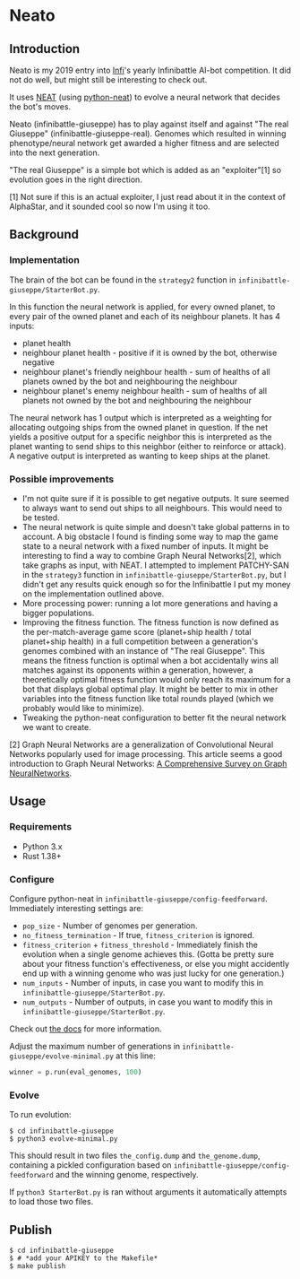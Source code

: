 # Neato

## Introduction

Neato is my 2019 entry into [Infi](https://www.infi.nl)'s yearly Infinibattle AI-bot competition. It did not do well, but might still be interesting to check out.

It uses [NEAT](http://www.cs.ucf.edu/~kstanley/neat.html) (using [python-neat](https://neat-python.readthedocs.io/)) to evolve a neural network that decides the bot's moves.

Neato (infinibattle-giuseppe) has to play against itself and against "The real Giuseppe" (infinibattle-giuseppe-real). Genomes which resulted in winning phenotype/neural network get awarded a higher fitness and are selected into the next generation.

"The real Giuseppe" is a simple bot which is added as an "exploiter"[1] so evolution goes in the right direction.

[1] Not sure if this is an actual exploiter, I just read about it in the context of AlphaStar, and it sounded cool so now I'm using it too.

## Background

### Implementation

The brain of the bot can be found in the `strategy2` function in `infinibattle-giuseppe/StarterBot.py`.

In this function the neural network is applied, for every owned planet, to every pair of the owned planet and each of its neighbour planets. It has 4 inputs:

- planet health
- neighbour planet health - positive if it is owned by the bot, otherwise negative
- neighbour planet's friendly neighbour health - sum of healths of all planets owned by the bot and neighbouring the neighbour
- neighbour planet's enemy neighbour health - sum of healths of all planets not owned by the bot and neighbouring the neighbour

The neural network has 1 output which is interpreted as a weighting for allocating outgoing ships from the owned planet in question. If the net yields a positive output for a specific neighbor this is interpreted as the planet wanting to send ships to this neighbor (either to reinforce or attack). A negative output is interpreted as wanting to keep ships at the planet.

### Possible improvements

- I'm not quite sure if it is possible to get negative outputs. It sure seemed to always want to send out ships to all neighbours.  This would need to be tested.
- The neural network is quite simple and doesn't take global patterns in to account. A big obstacle I found is finding some way to map the game state to a neural network with a fixed number of inputs. It might be interesting to find a way to combine Graph Neural Networks[2], which take graphs as input, with NEAT. I attempted to implement PATCHY-SAN in the `strategy3` function in `infinibattle-giuseppe/StarterBot.py`, but I didn't get any results quick enough so for the Infinibattle I put my money on the implementation outlined above.
- More processing power: running a lot more generations and having a bigger populations.
- Improving the fitness function. The fitness function is now defined as the per-match-average game score (planet+ship health / total planet+ship health) in a full competition between a generation's genomes combined with an instance of "The real Giuseppe". This means the fitness function is optimal when a bot accidentally wins all matches against its opponents within a generation, however, a theoretically optimal fitness function would only reach its maximum for a bot that displays global optimal play. It might be better to mix in other variables into the fitness function like total rounds played (which we probably would like to minimize).
- Tweaking the python-neat configuration to better fit the neural network we want to create.

[2] Graph Neural Networks are a generalization of Convolutional Neural Networks popularly used for image processing. This article seems a good introduction to Graph Neural Networks: [A Comprehensive Survey on Graph NeuralNetworks](https://arxiv.org/pdf/1901.00596.pdf).

## Usage

### Requirements
- Python 3.x
- Rust 1.38+

### Configure

Configure python-neat in `infinibattle-giuseppe/config-feedforward`. Immediately interesting settings are:

- `pop_size` - Number of genomes per generation.
- `no_fitness_termination` - If true, `fitness_criterion` is ignored.
- `fitness_criterion` + `fitness_threshold` - Immediately finish the evolution when a single genome achieves this. (Gotta be pretty sure about your fitness function's effectiveness, or else you might accidently end up with a winning genome who was just lucky for one generation.)
- `num_inputs` - Number of inputs, in case you want to modify this in `infinibattle-giuseppe/StarterBot.py`.
- `num_outputs` - Number of outputs, in case you want to modify this in `infinibattle-giuseppe/StarterBot.py`.

Check out [the docs](https://neat-python.readthedocs.io/en/latest/config_file.html) for more information.

Adjust the maximum number of generations in `infinibattle-giuseppe/evolve-minimal.py` at this line:
```python
winner = p.run(eval_genomes, 100)
```

### Evolve

To run evolution:

```
$ cd infinibattle-giuseppe
$ python3 evolve-minimal.py 
```
	
This should result in two files `the_config.dump` and `the_genome.dump`, containing a pickled configuration based on `infinibattle-giuseppe/config-feedforward` and the winning genome, respectively.

If `python3 StarterBot.py` is ran without arguments it automatically attempts to load those two files.

## Publish

```
$ cd infinibattle-giuseppe
$ # *add your APIKEY to the Makefile*
$ make publish
```
